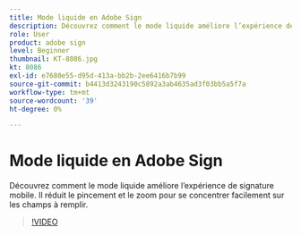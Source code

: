 ```yaml
---
title: Mode liquide en Adobe Sign
description: Découvrez comment le mode liquide améliore l’expérience de signature mobile.
role: User
product: adobe sign
level: Beginner
thumbnail: KT-8086.jpg
kt: 8086
exl-id: e7680e55-d95d-413a-bb2b-2ee6416b7b99
source-git-commit: b4413d3243190c5892a3ab4635ad3f03bb5a5f7a
workflow-type: tm+mt
source-wordcount: '39'
ht-degree: 0%

---
```


# Mode liquide en Adobe Sign

Découvrez comment le mode liquide améliore l’expérience de signature mobile. Il réduit le pincement et le zoom pour se concentrer facilement sur les champs à remplir.

>[!VIDEO](https://video.tv.adobe.com/v/333803?hidetitle=true)
